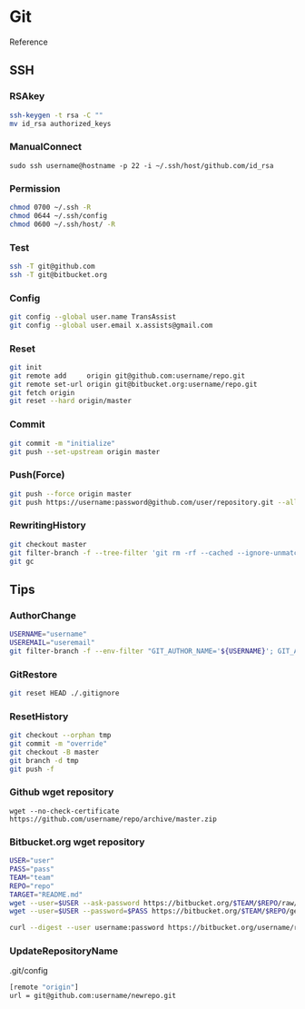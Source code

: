 # Git

Reference

## SSH

### RSAkey

```bash
ssh-keygen -t rsa -C ""
mv id_rsa authorized_keys
```

### ManualConnect

`sudo ssh username@hostname -p 22 -i ~/.ssh/host/github.com/id_rsa`

### Permission

```bash
chmod 0700 ~/.ssh -R
chmod 0644 ~/.ssh/config
chmod 0600 ~/.ssh/host/ -R
```

### Test

```bash
ssh -T git@github.com
ssh -T git@bitbucket.org
```

### Config

```bash
git config --global user.name TransAssist
git config --global user.email x.assists@gmail.com
```

### Reset

```bash
git init
git remote add     origin git@github.com:username/repo.git
git remote set-url origin git@bitbucket.org:username/repo.git
git fetch origin
git reset --hard origin/master
```

### Commit

```bash
git commit -m "initialize"
git push --set-upstream origin master
```

### Push(Force)

```bash
git push --force origin master
git push https://username:password@github.com/user/repository.git --all
```

### RewritingHistory

```bash
git checkout master
git filter-branch -f --tree-filter 'git rm -rf --cached --ignore-unmatch [directory]/' HEAD
git gc
```

## Tips

### AuthorChange

```bash
USERNAME="username"
USEREMAIL="useremail"
git filter-branch -f --env-filter "GIT_AUTHOR_NAME='${USERNAME}'; GIT_AUTHOR_EMAIL='${USEREMAIL}'; GIT_COMMITTER_NAME='${USERNAME}'; GIT_COMMITTER_EMAIL='${USEREMAIL}';" HEAD
```

### GitRestore

```bash
git reset HEAD ./.gitignore
```

### ResetHistory

```bash
git checkout --orphan tmp
git commit -m "override"
git checkout -B master
git branch -d tmp
git push -f
```

### Github wget repository

`wget --no-check-certificate https://github.com/username/repo/archive/master.zip`

### Bitbucket.org wget repository

```bash
USER="user"
PASS="pass"
TEAM="team"
REPO="repo"
TARGET="README.md"
wget --user=$USER --ask-password https://bitbucket.org/$TEAM/$REPO/raw/master/$TARGET
wget --user=$USER --password=$PASS https://bitbucket.org/$TEAM/$REPO/get/master.zip

curl --digest --user username:password https://bitbucket.org/username/repo/get/master.zip -o master.zip
```

### UpdateRepositoryName

.git/config

```bash
[remote "origin"]
url = git@github.com:username/newrepo.git
```
